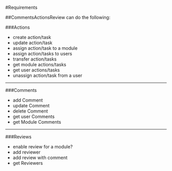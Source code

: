 #Requirements

##CommentsActionsReview can do the following:

###Actions
* create action/task
* update action/task
* assign action/task to a module
* assign action/tasks to users
* transfer action/tasks
* get module actions/tasks
* get user actions/tasks
* unassign action/task from a user

---

###Comments
* add Comment
* update Comment
* delete Comment
* get user Comments
* get Module Comments

---

###Reviews
* enable review for a module?
* add reviewer
* add review with comment
* get Reviewers


